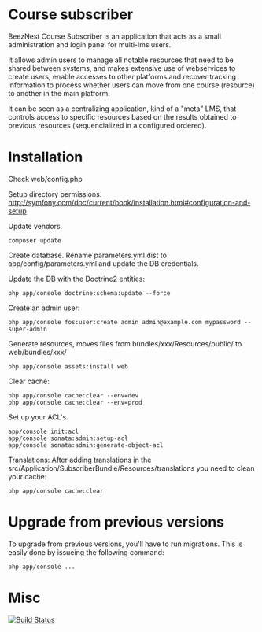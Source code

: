 Course subscriber
=================

BeezNest Course Subscriber is an application that acts as a small administration and login panel for multi-lms users.

It allows admin users to manage all notable resources that need to be shared between systems, and makes extensive use of webservices to create users, enable accesses to other platforms and recover tracking information to process whether users can move from one course (resource) to another in the main platform.

It can be seen as a centralizing application, kind of a "meta" LMS, that controls access to specific resources based on the results obtained to previous resources (sequencialized in a configured ordered).

Installation
=================

Check web/config.php

Setup directory permissions.
http://symfony.com/doc/current/book/installation.html#configuration-and-setup

Update vendors.
```
composer update
```

Create database.
Rename parameters.yml.dist to app/config/parameters.yml and update the DB credentials.

Update the DB with the Doctrine2 entities:
```
php app/console doctrine:schema:update --force
```

Create an admin user:
```
php app/console fos:user:create admin admin@example.com mypassword --super-admin
```

Generate resources, moves files from bundles/xxx/Resources/public/ to web/bundles/xxx/
```
php app/console assets:install web
```

Clear cache:
```
php app/console cache:clear --env=dev
php app/console cache:clear --env=prod
```

Set up your ACL's.
```
app/console init:acl
app/console sonata:admin:setup-acl
app/console sonata:admin:generate-object-acl
```

Translations:
After adding translations in the src/Application/SubscriberBundle/Resources/translations
you need to clean your cache:

```
php app/console cache:clear
```

Upgrade from previous versions
==============================

To upgrade from previous versions, you'll have to run migrations.
This is easily done by issueing the following command:
```
php app/console ...
```

Misc
====

[![Build Status](https://api.travis-ci.org/beeznest/course-subscriber.png)](https://travis-ci.org/beeznest/course-subscriber)
